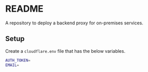 # README
A repository to deploy a backend proxy for on-premises services.

## Setup
Create a `cloudflare.env` file that has the below variables.
```bash
AUTH_TOKEN=
EMAIL=
```
